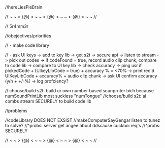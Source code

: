 //hereLiesPieBrain


// ~ ~ > {@} < ~ ~ > {@} < ~ ~ > {@} < ~ ~ //

//  5r4mm3r

//obejectives/priorities

// - make code library

// - ask UI keys -> add to key lib -> get s2t -> secure api -> listen to stream -> pick out codes -> if codeFound = true, record audio clip chunk, compare to code lib -> compare to UI key lib -> check accuracy -> ping usr if pickedCode + (UIkeyLibCode = true) + accuracy % = <70% -> print rec'd UIKeyLibCode + accuracy% + audio clip chunk -> ask UI confirm accuracy (y/n + +/-%) -> log profciency?

// choose/build s2t: build ur own number based sounprnter bich because numSoundPrintLib most suckless "numTongue"
//choose/build s2t: ai combs stream SECURELY to build code lib

//problems

//codeLibrary DOES NOT EXSIST
    //makeComputerSayGengar listen to tunez to solve?
    //^probs: server get angee about ddscause cuckboi req's
    //^probs: SECURELY


// ~ ~ > {@} < ~ ~ > {@} < ~ ~ > {@} < ~ ~ //
